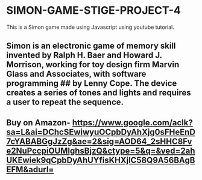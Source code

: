 # SIMON-GAME-STIGE-PROJECT-4
This is a Simon game made using Javascript using youtube tutorial. 

## Simon is an electronic game of memory skill invented by Ralph H. Baer and Howard J. Morrison, working for toy design firm Marvin Glass and Associates, with software programming ## by Lenny Cope. The device creates a series of tones and lights and requires a user to repeat the sequence.

## Buy on Amazon- https://www.google.com/aclk?sa=L&ai=DChcSEwiwyuOCpbDyAhXjg0sFHeEnD7cYABABGgJzZg&ae=2&sig=AOD64_2sHHC8Fve2NuPccpiOUMlghsBjzQ&ctype=5&q=&ved=2ahUKEwiek9qCpbDyAhUYfisKHXjlC58Q9A56BAgBEFM&adurl=

